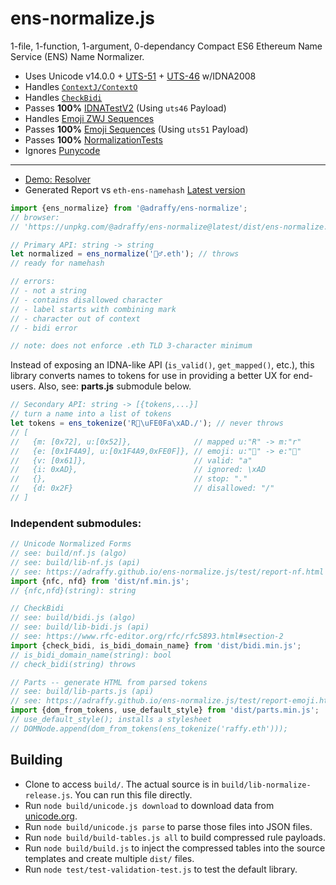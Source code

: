 # ens-normalize.js
1-file, 1-function, 1-argument, 0-dependancy Compact ES6 Ethereum Name Service (ENS) Name Normalizer.

* Uses Unicode v14.0.0 + [UTS-51](https://unicode.org/reports/tr51/) + [UTS-46](https://unicode.org/reports/tr46/) w/IDNA2008
* Handles [`ContextJ/ContextO`](https://github.com/adraffy/ens-normalize.js/blob/main/build/context.js)
* Handles [`CheckBidi`](https://github.com/adraffy/ens-normalize.js/blob/main/build/bidi.js)
* Passes **100%** [IDNATestV2](https://adraffy.github.io/ens-normalize.js/test/report-idna.html) (Using `uts46` Payload)
* Handles [Emoji ZWJ Sequences](https://unicode.org/emoji/charts/emoji-zwj-sequences.html)
* Passes **100%** [Emoji Sequences](https://adraffy.github.io/ens-normalize.js/test/report-emoji.html) (Using `uts51` Payload)
* Passes **100%** [NormalizationTests](https://adraffy.github.io/ens-normalize.js/test/report-nf.html)
* Ignores [Punycode](https://datatracker.ietf.org/doc/html/rfc3492)

---
* [Demo: Resolver](https://adraffy.github.io/ens-normalize.js/test/resolver.html)
* Generated Report vs `eth-ens-namehash` [Latest version](https://adraffy.github.io/ens-normalize.js/test/output/ens-2.0.15-adraffy-1.3.17.html)

```Javascript
import {ens_normalize} from '@adraffy/ens-normalize';
// browser: 
// 'https://unpkg.com/@adraffy/ens-normalize@latest/dist/ens-normalize.min.js'

// Primary API: string -> string
let normalized = ens_normalize('🚴‍♂️.eth'); // throws 
// ready for namehash

// errors:
// - not a string
// - contains disallowed character
// - label starts with combining mark
// - character out of context
// - bidi error

// note: does not enforce .eth TLD 3-character minimum
```
Instead of exposing an IDNA-like API (`is_valid()`, `get_mapped()`, etc.), this library converts names to tokens for use in providing a better UX for end-users.  Also, see: <b>parts.js</b> submodule below.
```JavaScript
// Secondary API: string -> [{tokens,...}]
// turn a name into a list of tokens
let tokens = ens_tokenize('R💩\uFE0Fa\xAD./'); // never throws
// [
//   {m: [0x72], u:[0x52]},              // mapped u:"R" -> m:"r"
//   {e: [0x1F4A9], u:[0x1F4A9,0xFE0F]}, // emoji: u:"💩" -> e:"💩"
//   {v: [0x61]},                        // valid: "a"
//   {i: 0xAD},                          // ignored: \xAD
//   {},                                 // stop: "."
//   {d: 0x2F}                           // disallowed: "/"
// ]
```
### Independent submodules:
```Javascript
// Unicode Normalized Forms
// see: build/nf.js (algo)
// see: build/lib-nf.js (api)
// see: https://adraffy.github.io/ens-normalize.js/test/report-nf.html
import {nfc, nfd} from 'dist/nf.min.js';
// {nfc,nfd}(string): string

// CheckBidi 
// see: build/bidi.js (algo)
// see: build/lib-bidi.js (api)
// see: https://www.rfc-editor.org/rfc/rfc5893.html#section-2
import {check_bidi, is_bidi_domain_name} from 'dist/bidi.min.js';
// is_bidi_domain_name(string): bool
// check_bidi(string) throws

// Parts -- generate HTML from parsed tokens
// see: build/lib-parts.js (api)
// see: https://adraffy.github.io/ens-normalize.js/test/report-emoji.html
import {dom_from_tokens, use_default_style} from 'dist/parts.min.js';
// use_default_style(); installs a stylesheet
// DOMNode.append(dom_from_tokens(ens_tokenize('raffy.eth')));
```

## Building

* Clone to access `build/`.  The actual source is in `build/lib-normalize-release.js`.  You can run this file directly.
* Run `node build/unicode.js download` to download data from [unicode.org](https://www.unicode.org/Public/).
* Run `node build/unicode.js parse` to parse those files into JSON files.
* Run `node build/build-tables.js all` to build compressed rule payloads.
* Run `node build/build.js` to inject the compressed tables into the source templates and create multiple `dist/` files.
* Run `node test/test-validation-test.js` to test the default library.